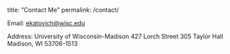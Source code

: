title: "Contact Me"
permalink: /contact/

Email: ekatovich@wisc.edu

Address: University of Wisconsin-Madison
427 Lorch Street
305 Taylor Hall
Madison, WI 53706-1513

